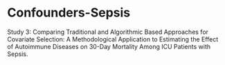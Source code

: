 # Confounders-Sepsis
Study 3: Comparing Traditional and Algorithmic Based Approaches for Covariate Selection: A Methodological Application to Estimating the Effect of Autoimmune Diseases on 30-Day Mortality Among ICU Patients with Sepsis.
